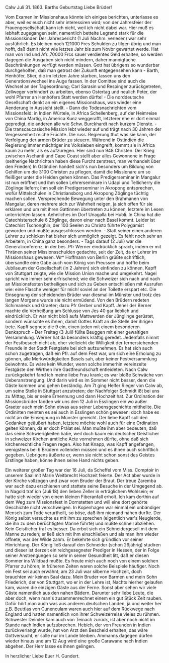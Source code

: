  Calw Juli 31. 1863. Barths Geburtstag
Liebe Brüder!

Vom Examen im Missionshaus könnte ich einiges berichten, unterlasse es aber, weil es euch nicht sehr interessiren wird; von der Jahresfeier der Frauengesellschaft kann ich nicht, weil ich nicht dabei war. Hier muß es lebhaft zugegangen sein, namentlich bettelte Legrand stark für die Missionskinder. Der Jahresbericht (1 Juli Nachm. verlesen) war sehr ausführlich. Es bleiben noch 121000 Frcs Schulden zu tilgen übrig und man hofft, daß damit nicht wie letztes Jahr bis zum Novbr gewartet werde. Hat man von Ind und Afr. 70000 Frcs sauer verdientes Geld erhalten, so werden dagegen die Ausgaben sich nicht mindern, daher mannigfache Beschränkungen verfügt werden müssen. Gott hat übrigens so wunderbar durchgeholfen, daß man getrost der Zukunft entgegensehen kann - Barth, Henhöfer, Stier, die im letzten Jahre starben, lassen uns den Generationswechsel ins Auge fassen. In der Comittee sind auch die Wechsel an der Tagesordnung; Carl Sarasin und Respinger zurückgetreten, Zellweger verhindert zu arbeiten, ebenso Ostertag und neulich Peter, der wohl Pfarrer an Henhöfers Statt werden dürfte! - Die norddeutsche Gesellschaft denkt an ein eigenes Missionshaus, was wieder eine Aenderung in Aussicht stellt. - Dann die Todesnachrichten vom Missionsfeld: in Indien Würtele, in Africa Schellenberg, auf der Heimreise von China Martig, in America Kunz weggerafft, letzterer ehe er dort einmal gepredigt, die anderen alle wie Schw. Burckhardt nach kurzem Dienste. - Die transcaucasische Mission lebt wieder auf und trägt nach 30 Jahren der Vergessenheit reiche Früchte. Die russ. Regierung thut was sie kann, der Verfolgung der armen Brüder zu steuern. Während in Ostindien die Regierung immer mächtiger ins Volksleben eingreift, kommt sie in Africa kaum zu mehr, als es aufzuregen. Hier sind nun 948 Christen. Der Krieg zwischen Aschanti und Cape Coast stellt aber alles Gewonnene in Frage (seitherige Nachrichten haben diese Furcht zerstreut, man verhandelt über den Frieden) In Ostindien handelt sich's nun besonders um Bildung von Gehilfen um die 3100 Christen zu pflegen, damit die Missionare um so fleißiger unter die Heiden gehen können. Das Predigerseminar in Mangalur ist nun eröffnet und ihm sollen Lehrerseminare in Udapi und Tellicherry die Zöglinge liefern; ihm soll ein Predigerseminar in Akropong entsprechen, wofür Mittelschulen in Christiansborg und Akropong Zöglinge tüchtig machen sollen. Versprechende Bewegung unter den Brahmanen von Mangalur, deren mehrere sich zur Wahrheit neigen, ja sich offen für sie erklären und um mit ihren Gattinnen übertreten zu können, letztere im Lesen unterrichten lassen. Aehnliches im Dorf Unagalla bei Hubli. In China hat die Catechistenschule 6 Zöglinge, davon einer nach Basel kommt. Leider ist Catechist Tschonghin, der 100 Seelen zu Christo führte Polygamist geworden und mußte ausgeschlossen werden. - Statt seiner einen anderen Lehrer zu schicken hat bisher sich unmöglich gezeigt. Es fehlt noch sehr an Arbeitern, in China ganz besonders. - Tags darauf (2 Juli) war die Generalconferenz, in der bes. Pfr Werner eindrücklich sprach, indem er mit Thränen seiner Missionsschulden gedachte, seit der Zeit, da er Lehrer im Missionshaus gewesen. Wr* Hoffmann von Berlin grüßte schriftlich, übersandte eine Gabe auch vom König von Preussen und hoffte beim Jubilaeum der Gesellschaft (in 2 Jahren) sich einfinden zu können. Kapff von Stuttgart zeigte, wie die Mission Union mache und umgekehrt. Nagel spricht wie immer sehr erfrischend; wie die Schweizer sich nach und nach an Missionsfesten betheiligen und sich zu Geben entschließen mit Ausrufen wie: eine Flasche weniger für mich! soviel an der Toilette erspart etc. Die Einsegnung der scheidenden Brüder war diesmal im Münster und trotz des langen Morgens wurde sie nicht ermüdend. Von den Brüdern redeten Schimaneck und Graeter; dazu Pfr Gerber und Kapff. Jener der Berner machte die Verheißung am Schlusse von Jes 40 gar lieblich und eindrücklich. Er war nicht bloß aufs Mattwerden der Jünglinge gerüstet, sondern wünschte es ihnen, damit Gottes Kraft an die Stelle der ihrigen trete. Kapff segnete die 9 ein, einen jeden mit einem besonderen Denkspruch - Der Freitag (3 Juli) füllte Beuggen mit einer gewaltigen Versammlung. Werner hat da besonders kräftig geredet. Jedenfalls nimmt der Festbesuch nicht ab, eher vielleicht die Willigkeit der fernerstehenden Freunde in der Stadt Festgäste bei sich aufzunehmen. Es hat sich auch schon zugetragen, daß ein Pfr. auf dem Fest war, um sich eine Erholung zu gönnen, alle Merkwürdigkeiten Basels sah, aber keiner Festversammlung beiwohnte. Es wäre kein Wunder, wenn solche immerhin vereinzelte Festgäste den Wirthen ihre Gastfreundschaft entleideten. Nach Calw zurückgekehrt fand ich meine liebe Frau krank; es war bloße Schwäche von Ueberanstrengung. Und darin wird es im Sommer nicht besser, denn die Gäste kommen und gehen beständig. Am 7t ging Helfer Rieger von Calw ab, um seine Stelle in Stuttgart anzutreten; der Nachfolger Schmidt ißt bei uns zu Mittag, bis er seine Ernennung und dann Hochzeit hat. Zur Ordination der Missionsbrüder fanden wir uns den 12 Juli in Esslingen ein wo außer Graeter auch mein Sohn etwas aus seiner Lebensgeschichte mittheilte. Die Ordinirten meinten es sei auch in Esslingen schön gewesen, doch habe es nicht an die Einsegnung in Münster gereicht. Der liebe Kapff soll den Gedanken geäußert haben, letztere möchte wohl auch für eine Ordination gelten können, da er doch Prälat sei. Man mußte ihm aber bedeuten, daß das seine Schwierigkeiten habe, weil doch kaum ein deutscher Geistlicher in schweizer Kirchen amtliche Acte vornehmen dürfte, ohne daß sich kirchenrechtliche Fragen regen. Also hat Knapp, was Kapff angefangen, wenigstens bei 6 Brüdern vollenden müssen und es ihnen auch schriftlich gegeben. Uebrigens äußerte er, wenn sie nicht schon sonst des Geistes Erstlinge haben, könne ihnen seine Hand nichts geben.

Ein weiterer großer Tag war der 16 Juli, da Scheffel vom Miss. Comptoir in unserem Saal mit Marie Weitbrecht Hochzeit feierte. Der Act aber wurde in der Kirche vollzogen und zwar vom Bruder der Braut. Der treue Zaremba war auch dazu erschienen und stattete seine Besuche in der Umgegend ab. In Nagold traf ich (Juli 18) den lieben Zeller in erträglichem Wohlsein; er hatte sich wieder von einem kleinen Fiberanfall erholt. Ich kam dorthin auf dem Weg zum Missionsfest in Dornstetten und will eine dort gehörte Geschichte nicht verschweigen. In Kopenhagen war einmal ein unbändiger Mensch zum Tode verurtheilt, so böse, daß ihm niemand nahen durfte. Der König selbst versuchte es mit ihm zu sprechen (eigentlich war's Neugierde, die ihn zu dem berüchtigten Manne führte) und mußte schnell abziehen. Kein Geistlicher traf es besser. Da erbot sich ein Schneidergesell mit dem Manne zu reden; er ließ sich mit ihm einschließen und als man ihm wieder öffnete, war der Wilde zahm. Er bekehrte sich gründlich vor seiner Hinrichtung. Der König ließ darauf den Schneider (schon 29jährig) studiren und dieser ist derzeit ein reichgesegneter Prediger in Hessen, der in Folge seiner Anstrengungen so sehr in seiner Gesundheit litt, daß er diesen Sommer ins Wildbad mußte. Es freute mich auch noch von einem solchen Pfarrer zu hören; in früheren Zeiten waren solche Beispiele häufiger. Noch ein Fest sei auch erwähnt; am 23 Juli war silberne Hochzeit, doch brauchten wir keinen Saal dazu. Mein Bruder von Barmen und mein Sohn Friederich, der von Stuttgart, wo er in der Lehre ist, Nachts hierher gelaufen kam, waren die einzigen Gäste aus der Ferne. Sonst aber sehen wir viele Gäste namentlich aus den nahen Bädern. Darunter sehr liebe Leute, die aber doch, wenn man's zusammenrechnet einem ein gut Stück Zeit rauben. Dafür hört man auch was aus anderen deutschen Landen, ja und weiter her z.B. Beuttlas von Cunenculam waren auch hier auf dem Rückwege nach England und hatten namentlich von ihrer Schweizerreise vieles zu rühmen. Schwester Deimler kam auch von Teinach zurück, ist aber noch nicht im Stande nach Indien aufzubrechen. Hebich, der von Freunden in Indien zurückverlangt wurde, hat von Arzt den Bescheid erhalten, das wäre Gottversucht, er solle nur im Lande bleiben. Ammanns dagegen dürfen wieder hinaus und am 12 Aug wird eine große Carawane nach Indien abgehen. Der Herr lasse es ihnen gelingen.

 In herzlicher Liebe
 Euer
 H. Gundert.

